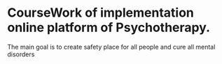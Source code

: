 # CourseWork of implementation online platform of Psychotherapy.

The main goal is to create safety place for all people and cure all mental disorders